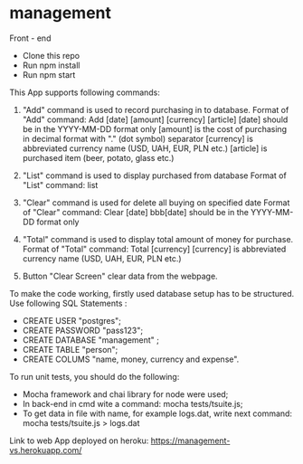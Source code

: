 # management

Front - end

- Clone this repo
- Run npm install
- Run npm start

 
 This App supports following commands:

1) "Add" command is used to record purchasing in to database.
     Format of "Add" command:
     Add [date] [amount] [currency] [article]
     [date] should be in the YYYY-MM-DD format only
     [amount] is the cost of purchasing in decimal format with "." (dot symbol) separator
     [currency] is abbreviated currency name (USD, UAH, EUR, PLN etc.)
     [article] is purchased item (beer, potato, glass etc.)

2) "List" command is used to display purchased from database
     Format of "List" command:
     list

3) "Clear" command is used for delete all buying on specified date
     Format of "Clear" command:
     Clear [date]
     bbb[date] should be in the YYYY-MM-DD format only

4) "Total" command is used to display total amount of money for purchase.
     Format of "Total" command:
     Total [currency]
     [currency] is abbreviated currency name (USD, UAH, EUR, PLN etc.)

5) Button "Clear Screen" clear data from the webpage.

To make the code working, firstly used database setup has to be structured.
Use following SQL Statements :

- CREATE USER "postgres";
- CREATE PASSWORD "pass123";
- CREATE DATABASE "management" ;
- CREATE TABLE "person";
- CREATE COLUMS "name, money, currency  and  expense".


To run unit tests, you should do the following:

- Mocha framework and chai library for node were used;
- In back-end in cmd wite a command: mocha tests/tsuite.js;
- To get data in file with name, for example logs.dat,  write next command: mocha tests/tsuite.js > logs.dat

Link to web App deployed on heroku: https://management-vs.herokuapp.com/



